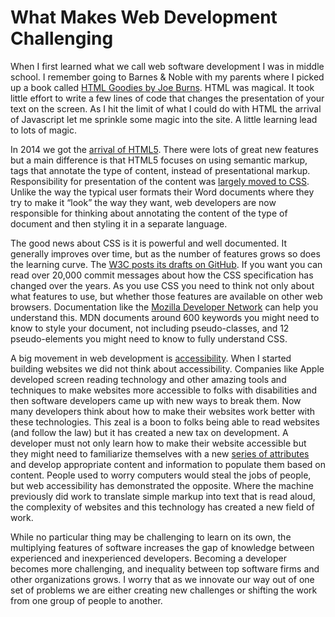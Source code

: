 # What Makes Web Development Challenging

When I first learned what we call web software development I was in middle school. I remember going to Barnes & Noble with my parents where I picked up a book called [HTML Goodies by Joe Burns](https://www.amazon.com/dp/0789726114/ref=cm_sw_r_cp_tai_kWR1CbA6CDBW0). HTML was magical. It took little effort to write a few lines of code that changes the presentation of your text on the screen. As I hit the limit of what I could do with HTML the arrival of Javascript let me sprinkle some magic into the site. A little learning lead to lots of magic.

In 2014 we got the [arrival of HTML5](https://www.w3.org/TR/html5-diff/). There were lots of great new features but a main difference is that HTML5 focuses on using semantic markup, tags that annotate the type of content, instead of presentational markup. Responsibility for presentation of the content was [largely moved to CSS](https://www.w3.org/Style/CSS/specs.en.html). Unlike the way the typical user formats their Word documents where they try to make it “look” the way they want, web developers are now responsible for thinking about annotating the content of the type of document and then styling it in a separate language.

The good news about CSS is it is powerful and well documented. It generally improves over time, but as the number of features grows so does the learning curve. The [W3C posts its drafts on GitHub](https://github.com/w3c/csswg-drafts). If you want you can read over 20,000 commit messages about how the CSS specification has changed over the years. As you use CSS you need to think not only about what features to use, but whether those features are available on other web browsers. Documentation like the [Mozilla Developer Network](https://developer.mozilla.org/en-US/docs/Web/CSS) can help you understand this. MDN documents around 600 keywords you might need to know to style your document, not including pseudo-classes, and 12 pseudo-elements you might need to know to fully understand CSS.

A big movement in web development is [accessibility](https://developer.mozilla.org/en-US/docs/Web/Accessibility). When I started building websites we did not think about accessibility. Companies like Apple developed screen reading technology and other amazing tools and techniques to make websites more accessible to folks with disabilities and then software developers came up with new ways to break them. Now many developers think about how to make their websites work better with these technologies. This zeal is a boon to folks being able to read websites (and follow the law) but it has created a new tax on development. A developer must not only learn how to make their website accessible but they might need to familiarize themselves with a new [series of attributes](https://developer.mozilla.org/en-US/docs/Web/Accessibility/ARIA) and develop appropriate content and information to populate them based on content. People used to worry computers would steal the jobs of people, but web accessibility has demonstrated the opposite. Where the machine previously did work to translate simple markup into text that is read aloud, the complexity of websites and this technology has created a new field of work.

While no particular thing may be challenging to learn on its own, the multiplying features of software increases the gap of knowledge between experienced and inexperienced developers. Becoming a developer becomes more challenging, and inequality between top software firms and other organizations grows. I worry that as we innovate our way out of one set of problems we are either creating new challenges or shifting the work from one group of people to another. 

